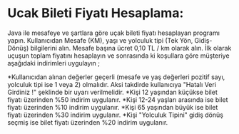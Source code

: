 # Ucak Bileti Fiyatı Hesaplama:

Java ile mesafeye ve şartlara göre uçak bileti fiyatı hesaplayan programı yapın. Kullanıcıdan Mesafe (KM), yaşı ve yolculuk tipi (Tek Yön, Gidiş-Dönüş) bilgilerini alın. Mesafe başına ücret 0,10 TL / km olarak alın. İlk olarak uçuşun toplam fiyatını hesaplayın ve sonrasında ki koşullara göre müşteriye aşağıdaki indirimleri uygulayın ;

*Kullanıcıdan alınan değerler geçerli (mesafe ve yaş değerleri pozitif sayı, yolculuk tipi ise 1 veya 2) olmalıdır. Aksi takdirde kullanıcıya "Hatalı Veri Girdiniz !" şeklinde bir uyarı verilmelidir.
*Kişi 12 yaşından küçükse bilet fiyatı üzerinden %50 indirim uygulanır.
*Kişi 12-24 yaşları arasında ise bilet fiyatı üzerinden %10 indirim uygulanır.
*Kişi 65 yaşından büyük ise bilet fiyatı üzerinden %30 indirim uygulanır.
*Kişi "Yolculuk Tipini" gidiş dönüş seçmiş ise bilet fiyatı üzerinden %20 indirim uygulanır.
